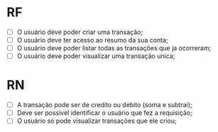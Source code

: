 # RF

- [ ] O usuário deve poder criar uma transação;
- [ ] O usuário deve ter acesso ao resumo da sua conta;
- [ ] O usuário deve poder listar todas as transações que ja ocorreram;
- [ ] O usuário deve poder visualizar uma transação unica;

# RN

- [ ] A transação pode ser de credito ou debito (soma e subtrai);
- [ ] Deve ser possivel identificar o usuário que fez a requisição;
- [ ] O usuário só pode visualizar transações que ele criou;